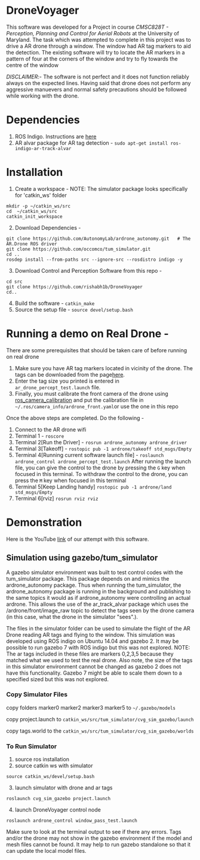 # DroneVoyager
This software was developed for a Project in course _CMSC828T - Perception, Planning and Control for Aerial Robots_ at the University of Maryland. The task which was attempted to complete in this project was to drive a AR drone through a window. The window had AR tag markers to aid the detection. The existing software will try to locate the AR markers in a pattern of four at the corners of the window and try to fly towards the centre of the window

_DISCLAIMER_:- The software is not perfect and it does not function reliably always on the expected lines. Having said that drone does not perform any aggressive manuevers and normal safety precautions should be followed while working with the drone.

# Dependencies
1. ROS Indigo. Instructions are [here](http://wiki.ros.org/indigo/Installation/Ubuntu)
2. AR alvar package for AR tag detection - 
```sudo apt-get install ros-indigo-ar-track-alvar```
# Installation
1. Create a workspace - NOTE: The simulator package looks specifically for 'catkin_ws' folder
```
mkdir -p ~/catkin_ws/src
cd  ~/catkin_ws/src
catkin_init_workspace
```
2. Download Dependencies - 
```
git clone https://github.com/AutonomyLab/ardrone_autonomy.git	# The AR.Drone ROS driver
git clone https://github.com/occomco/tum_simulator.git
cd ..
rosdep install --from-paths src --ignore-src --rosdistro indigo -y
```
3. Download Control and Perception Software from this repo -
```
cd src
git clone https://github.com/rishabh1b/DroneVoyager
cd..
```
4. Build the software - 
```catkin_make```
5. Source the setup file - 
```source devel/setup.bash```

# Running a demo on Real Drone -
There are some prerequisites that should be taken care of before running on real drone
1. Make sure you have AR tag markers located in vicinity of the drone. The tags can be downloaded from the page[here](http://wiki.ros.org/ar_track_alvar). 
2. Enter the tag size you printed is entered in ```ar_drone_percept_test.launch``` file.
3. Finally, you must calibrate the front camera of the drone using [ros_camera_calibration](http://wiki.ros.org/camera_calibration) and put the calibration file in ```~/.ros/camera_info/ardrone_front.yaml```or use the one in this repo

Once the above steps are completed. Do the following -
1. Connect to the AR drone wifi
2. Terminal 1 - 
```roscore```
3. Terminal 2[Run the Driver] - 
```rosrun ardrone_autonomy ardrone_driver```
4. Terminal 3[Takeoff] - 
```rostopic pub -1 ardrone/takeoff std_msgs/Empty ```
5. Terminal 4[Running current software launch file] - 
```roslaunch ardrone_control ardrone_percept_test.launch```
After running the launch file, you can give the control to the drone by pressing the ```G``` key when focused in this terminal.
To withdraw the control to the drone, you can press the ```M``` key when focused in this terminal
6. Terminal 5[Keep Landing handy]
```rostopic pub -1 ardrone/land std_msgs/Empty```
7. Terminal 6[rviz]
```rosrun rviz rviz```

# Demonstration
Here is the YouTube [link](https://youtu.be/PYlbKkE2rPg) of our attempt with this software.

## Simulation using gazebo/tum_simulator
A gazebo simulator environment was built to test control codes with the tum_simulator package. This package depends on and mimics the ardrone_autonomy package. Thus when running the tum_simulator, the ardrone_autonomy package is running in the background and publishing to the same topics it would as if ardrone_autonomy were controlling an actual ardrone. This allows the use of the ar_track_alvar package which uses the /ardrone/front/image_raw topic to detect the tags seen by the drone camera (in this case, what the drone in the simulator "sees".).

The files in the simulator folder can be used to simulate the flight of the AR Drone reading AR tags and flying to the window. This simulation was developed using ROS indigo on Ubuntu 14.04 and gazebo 2. It may be possible to run gazebo 7 with ROS indigo but this was not explored. NOTE: The ar tags included in these files are markers 0,2,3,5 because they matched what we used to test the real drone. Also note, the size of the tags in this simulator environment cannot be changed as gazebo 2 does not have this functionality. Gazebo 7 might be able to scale them down to a specified sized but this was not explored.

### Copy Simulator Files
copy folders marker0 marker2 marker3 marker5 to ```~/.gazebo/models```

copy project.launch to ```catkin_ws/src/tum_simulator/cvg_sim_gazebo/launch```

copy tags.world to the ```catkin_ws/src/tum_simulator/cvg_sim_gazebo/worlds```


### To Run Simulator
1) source ros installation
2) source catkin ws with simulator
```
source catkin_ws/devel/setup.bash
```
3) launch simulator with drone and ar tags
```
roslaunch cvg_sim_gazebo project.launch
```
4) launch DroneVoyager control node
```
roslaunch ardrone_control window_pass_test.launch
```
Make sure to look at the terminal output to see if there any errors. Tags and/or the drone may not show in the gazebo environment if the model and mesh files cannot be found. It may help to run gazebo standalone so that it can update the local model files.




